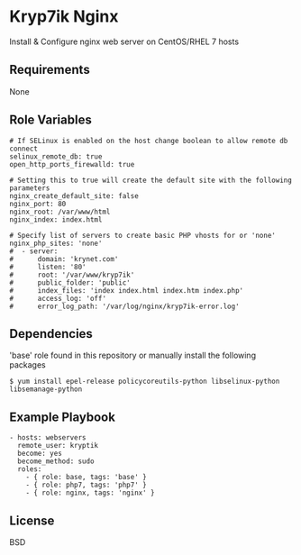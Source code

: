 Kryp7ik Nginx
=========

Install & Configure nginx web server on CentOS/RHEL 7 hosts

Requirements
------------

None

Role Variables
--------------

    # If SELinux is enabled on the host change boolean to allow remote db connect
    selinux_remote_db: true
    open_http_ports_firewalld: true
    
    # Setting this to true will create the default site with the following parameters
    nginx_create_default_site: false
    nginx_port: 80
    nginx_root: /var/www/html
    nginx_index: index.html
    
    # Specify list of servers to create basic PHP vhosts for or 'none'
    nginx_php_sites: 'none'
    #  - server:
    #      domain: 'krynet.com'
    #      listen: '80'
    #      root: '/var/www/kryp7ik'
    #      public_folder: 'public'
    #      index_files: 'index index.html index.htm index.php'
    #      access_log: 'off'
    #      error_log_path: '/var/log/nginx/kryp7ik-error.log'

Dependencies
------------

'base' role found in this repository or manually install the following packages

    $ yum install epel-release policycoreutils-python libselinux-python libsemanage-python


Example Playbook
----------------

    - hosts: webservers
      remote_user: kryptik
      become: yes
      become_method: sudo
      roles:
        - { role: base, tags: 'base' }
        - { role: php7, tags: 'php7' }
        - { role: nginx, tags: 'nginx' }

License
-------

BSD
